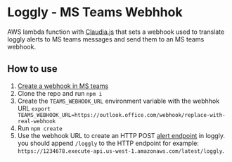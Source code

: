 # Loggly - MS Teams Webhhok
AWS lambda function with [Claudia.js](https://claudiajs.com) that sets a webhook used to translate loggly alerts to MS teams messages and send them to an MS teams webhook.

## How to use

1. [Create a webhook in MS teams](https://docs.microsoft.com/en-us/microsoftteams/platform/webhooks-and-connectors/how-to/connectors-using#setting-up-a-custom-incoming-webhook)
2. Clone the repo and run `npm i`
3. Create the `TEAMS_WEBHOOK_URL` environment variable with the webhhok URL `export  TEAMS_WEBHOOK_URL=https://outlook.office.com/webhook/replace-with-real-webhook`
4. Run `npm create`
5. Use the webhook URL to create an HTTP POST [alert endpoint](https://www.loggly.com/docs/alert-endpoints/) in loggly. you should append `/loggly` to the HTTP endpoint for example: `https://1234678.execute-api.us-west-1.amazonaws.com/latest/loggly`.